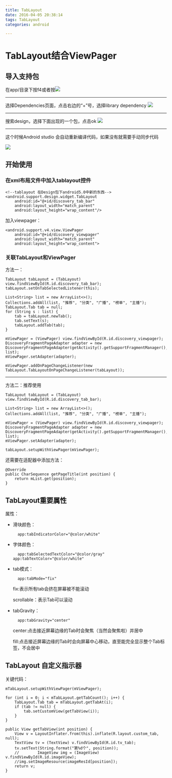 ```yaml
---
title: TabLayout
date: 2016-04-05 20:38:14
tags: TabLayout
categories: android

---
```



# TabLayout结合ViewPager

## 导入支持包

在app/目录下按f4或者按![](http://i.imgur.com/Ek2HnGa.png)

---

选择Dependencies页面，点击右边的“+”号，选择library dependency
![](http://i.imgur.com/Gtrbzkl.png)

---

搜索design，选择下面出现的一个包，点击ok
![](http://i.imgur.com/le4E1vu.png)

---
这个时候Android studio 会自动重新编译代码，如果没有就需要手动同步代码

![](http://i.imgur.com/AYAOn7E.png)

## 开始使用

### 在xml布局文件中加入tablayout控件

    <!--tablayout 在Design包下android5.0中新的东西-->
    <android.support.design.widget.TabLayout
        android:id="@+id/discovery_tab_bar"
        android:layout_width="match_parent"
        android:layout_height="wrap_content"/>

加入viewpager：

    <android.support.v4.view.ViewPager
        android:id="@+id/discovery_viewpager"
        android:layout_width="match_parent"
        android:layout_height="wrap_content">


### 关联TabLayout和ViewPager

方法一：

	TabLayout tabLayout = (TabLayout) view.findViewById(R.id.discovery_tab_bar);
	tabLayout.setOnTabSelectedListener(this);

	List<String> list = new ArrayList<>();
	Collections.addAll(list, "推荐", "分类", "广播", "榜单", "主播");
	TabLayout.Tab tab = null;
	for (String s : list) {
		tab = tabLayout.newTab();
		tab.setText(s);
		tabLayout.addTab(tab);
	}

	mViewPager = (ViewPager) view.findViewById(R.id.discovery_viewpager);
	DiscoveryFragmentPageAdapter adapter = new DiscoveryFragmentPageAdapter(getActivity().getSupportFragmentManager(), list);
	mViewPager.setAdapter(adapter);

	mViewPager.addOnPageChangeListener(new TabLayout.TabLayoutOnPageChangeListener(tabLayout));

---
方法二：推荐使用

	TabLayout tabLayout = (TabLayout) view.findViewById(R.id.discovery_tab_bar);

	List<String> list = new ArrayList<>();
	Collections.addAll(list, "推荐", "分类", "广播", "榜单", "主播");

	mViewPager = (ViewPager) view.findViewById(R.id.discovery_viewpager);
	DiscoveryFragmentPageAdapter adapter = new DiscoveryFragmentPageAdapter(getActivity().getSupportFragmentManager(), list);
	mViewPager.setAdapter(adapter);

	tabLayout.setupWithViewPager(mViewPager);

还需要在适配器中添加方法：

    @Override
    public CharSequence getPageTitle(int position) {
        return mList.get(position);
    }

## TabLayout重要属性

属性：

- 滑块颜色：

		app:tabIndicatorColor="@color/white"

- 字体颜色：

		app:tabSelectedTextColor="@color/gray"  app:tabTextColor="@color/white"
- tab模式：

		app:tabMode="fix"
	fix:表示所有tab会挤在屏幕被不能滚动

	scrollable：表示Tab可以滚动

- tabGravity：

		app:tabGravity="center"
	center:点击接近屏幕边缘的Tab时会聚焦（当然会聚焦啦）并居中

	fill:点击接近屏幕边缘的Tab时会向屏幕中心移动，直至能完全显示整个Tab标签，不会居中

## TabLayout 自定义指示器

关键代码：

    mTabLayout.setupWithViewPager(mViewPager);

    for (int i = 0; i < mTabLayout.getTabCount(); i++) {
        TabLayout.Tab tab = mTabLayout.getTabAt(i);
        if (tab != null) {
            tab.setCustomView(getTabView(i));
        }
    }

    public View getTabView(int position) {
        View v = LayoutInflater.from(this).inflate(R.layout.custom_tab, null);
        TextView tv = (TextView) v.findViewById(R.id.tv_tab);
        tv.setText(String.format("第%d个", position));
        //        ImageView img = (ImageView) v.findViewById(R.id.imageView);
        //img.setImageResource(imageResId[position]);
        return v;
    }
